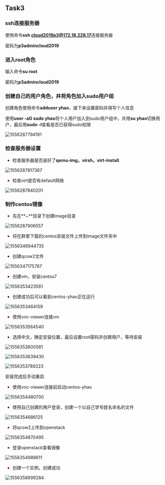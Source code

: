 ## Task3

### ssh连接服务器

使用命令**ssh cloud2019p3@172.18.228.17**连接服务器

密码为**p3admincloud2019**



### 进入root角色

输入命令**su root**

密码为**p3admincloud2019**



### 创建自己的用户角色，并将角色加入sudo用户组

创建角色使用命令**adduser yhao**，接下来设置密码并填写个人信息

使用**user -aG sudo yhao**将个人用户加入到sudo用户组中，并用**su yhao**切换用户，最后用**sudo -l**查看是否已获得sudo权限

![1556287794191](C:\Users\Administrator\AppData\Roaming\Typora\typora-user-images\1556287794191.png)



### 检查服务器设置

* 检查服务器是否装好了**qemu-img，virsh，virt-install**

![1556287817367](C:\Users\Administrator\AppData\Roaming\Typora\typora-user-images\1556287817367.png)

* 检查virt是否有default网络

![1556287840201](C:\Users\Administrator\AppData\Roaming\Typora\typora-user-images\1556287840201.png)



### 制作centos镜像

* 先在**~**目录下创建image目录

![1556287906557](C:\Users\Administrator\AppData\Roaming\Typora\typora-user-images\1556287906557.png)

* 将在群里下载的centos安装文件上传到image文件夹中

![1556346944735](C:\Users\Administrator\AppData\Roaming\Typora\typora-user-images\1556346944735.png)

* 创建qcow2文件

![1556347175787](C:\Users\Administrator\AppData\Roaming\Typora\typora-user-images\1556347175787.png)

* 创建vm，安装centos7

![1556353423561](C:\Users\Administrator\AppData\Roaming\Typora\typora-user-images\1556353423561.png)

* 创建成功后可以看到centos-yhao正在运行

![1556353464159](C:\Users\Administrator\AppData\Roaming\Typora\typora-user-images\1556353464159.png)

* 使用vnc-viewer连接vm

![1556353564540](C:\Users\Administrator\AppData\Roaming\Typora\typora-user-images\1556353564540.png)

* 选择中文，确定安装位置，最后设置root密码并创建用户，等待安装

![1556353600581](C:\Users\Administrator\AppData\Roaming\Typora\typora-user-images\1556353600581.png)

![1556353639430](C:\Users\Administrator\AppData\Roaming\Typora\typora-user-images\1556353639430.png)

![1556353789223](C:\Users\Administrator\AppData\Roaming\Typora\typora-user-images\1556353789223.png)

安装完成后手动重启

* 使用vnc-viewer连接前启动centos-yhao

![1556354480700](C:\Users\Administrator\AppData\Roaming\Typora\typora-user-images\1556354480700.png)

* 使用自己创建的用户登录，创建一个以自己学号姓名命名的文件

![1556354686125](C:\Users\Administrator\AppData\Roaming\Typora\typora-user-images\1556354686125.png)

* 将qcow2上传到openstack

![1556354870495](C:\Users\Administrator\AppData\Roaming\Typora\typora-user-images\1556354870495.png)

* 登录openstack查看镜像

![1556354989611](C:\Users\Administrator\AppData\Roaming\Typora\typora-user-images\1556354989611.png)

* 创建一个实例，创建成功

![1556358999284](C:\Users\Administrator\AppData\Roaming\Typora\typora-user-images\1556358999284.png)
